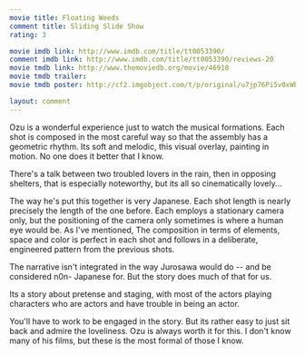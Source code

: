 ```yaml
---
movie title: Floating Weeds
comment title: Sliding Slide Show
rating: 3

movie imdb link: http://www.imdb.com/title/tt0053390/
comment imdb link: http://www.imdb.com/title/tt0053390/reviews-20
movie tmdb link: http://www.themoviedb.org/movie/46918
movie tmdb trailer: 
movie tmdb poster: http://cf2.imgobject.com/t/p/original/u7jp76Pi5v0xWBe339ghAUk55A3.jpg

layout: comment
---
```


Ozu is a wonderful experience just to watch the musical formations. Each shot is composed in the most careful way so that the assembly has a geometric rhythm. Its soft and melodic, this visual overlay, painting in motion. No one does it better that I know.

There's a talk between two troubled lovers in the rain, then in opposing shelters, that is especially noteworthy, but its all so cinematically lovely...

The way he's put this together is very Japanese. Each shot length is nearly precisely the length of the one before. Each employs a stationary camera only, but the positioning of the camera only sometimes is where a human eye would be. As I've mentioned, The composition in terms of elements, space and color is perfect in each shot and follows in a deliberate, engineered pattern from the previous shots.

The narrative isn't integrated in the way Jurosawa would do -- and be considered n0n- Japanese for. But the story does much of that for us.

Its a story about pretense and staging, with most of the actors playing characters who are actors and have trouble in being an actor.

You'll have to work to be engaged in the story. But its rather easy to just sit back and admire the loveliness. Ozu is always worth it for this. I don't know many of his films, but these is the most formal of those I know.